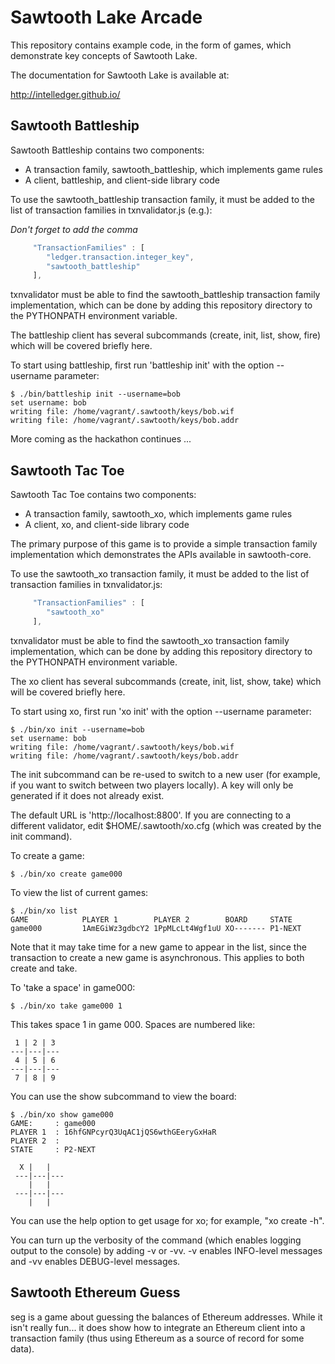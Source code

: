 
Sawtooth Lake Arcade
====================

This repository contains example code, in the form of games, which demonstrate
key concepts of Sawtooth Lake.

The documentation for Sawtooth Lake is available at:

  http://intelledger.github.io/

Sawtooth Battleship
-------------------

Sawtooth Battleship contains two components:

  - A transaction family, sawtooth\_battleship, which implements game rules
  - A client, battleship, and client-side library code

To use the sawtooth\_battleship transaction family, it must be added to the
list of transaction families in txnvalidator.js (e.g.):

_Don't forget to add the comma_

```javascript
     "TransactionFamilies" : [
        "ledger.transaction.integer_key",
        "sawtooth_battleship"
     ],
```

txnvalidator must be able to find the sawtooth_battleship transaction family
implementation, which can be done by adding this repository directory to the
PYTHONPATH environment variable.

The battleship client has several subcommands (create, init, list,
show, fire) which will be covered briefly here.

To start using battleship, first run 'battleship init' with the
option --username parameter:

```
$ ./bin/battleship init --username=bob
set username: bob
writing file: /home/vagrant/.sawtooth/keys/bob.wif
writing file: /home/vagrant/.sawtooth/keys/bob.addr
```

More coming as the hackathon continues ...

Sawtooth Tac Toe
----------------

Sawtooth Tac Toe contains two components:

  - A transaction family, sawtooth\_xo, which implements game rules
  - A client, xo, and client-side library code

The primary purpose of this game is to provide a simple transaction family
implementation which demonstrates the APIs available in sawtooth-core.

To use the sawtooth\_xo transaction family, it must be added to the list of
transaction families in txnvalidator.js:

```javascript
     "TransactionFamilies" : [
        "sawtooth_xo"
     ],
```

txnvalidator must be able to find the sawtooth_xo transaction family
implementation, which can be done by adding this repository directory to the
PYTHONPATH environment variable.

The xo client has several subcommands (create, init, list, show, take)
which will be covered briefly here.

To start using xo, first run 'xo init' with the option --username
parameter:

```
$ ./bin/xo init --username=bob
set username: bob
writing file: /home/vagrant/.sawtooth/keys/bob.wif
writing file: /home/vagrant/.sawtooth/keys/bob.addr
```

The init subcommand can be re-used to switch to a new user (for example,
if you want to switch between two players locally).  A key will only be
generated if it does not already exist.

The default URL is 'http://localhost:8800'.  If you are connecting to
a different validator, edit $HOME/.sawtooth/xo.cfg (which was created
by the init command).

To create a game:

```
$ ./bin/xo create game000
```

To view the list of current games:

```
$ ./bin/xo list
GAME            PLAYER 1        PLAYER 2        BOARD     STATE
game000         1AmEGiWz3gdbcY2 1PpMLcLt4Wgf1uU XO------- P1-NEXT
```

Note that it may take time for a new game to appear in the list, since the
transaction to create a new game is asynchronous.  This applies to both
create and take.

To 'take a space' in game000:

```
$ ./bin/xo take game000 1
```

This takes space 1 in game 000.  Spaces are numbered like:

```
 1 | 2 | 3
---|---|---
 4 | 5 | 6
---|---|---
 7 | 8 | 9
```

You can use the show subcommand to view the board:

```
$ ./bin/xo show game000
GAME:     : game000
PLAYER 1  : 16hfGNPcyrQ3UqAC1jQS6wthGEeryGxHaR
PLAYER 2  :
STATE     : P2-NEXT

  X |   |
 ---|---|---
    |   |
 ---|---|---
    |   |

```

You can use the help option to get usage for xo; for example, "xo create -h".

You can turn up the verbosity of the command (which enables logging output
to the console) by adding -v or -vv.  -v enables INFO-level messages and
-vv enables DEBUG-level messages.

Sawtooth Ethereum Guess
-----------------------

seg is a game about guessing the balances of Ethereum addresses.  While it
isn't really fun... it does show how to integrate an Ethereum client into
a transaction family (thus using Ethereum as a source of record for some
data).

